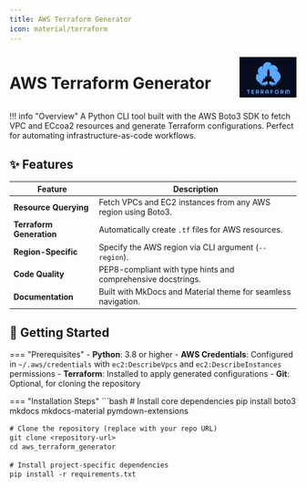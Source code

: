 ```yaml
---
title: AWS Terraform Generator
icon: material/terraform
---
```

<div style="display: flex; align-items: center; justify-content: space-between;">
  <h1>AWS Terraform Generator</h1>
  <img src="logo.png" alt="AWS Terraform Generator Logo" width="100"/>
</div>

!!! info "Overview"
    A Python CLI tool built with the AWS Boto3 SDK to fetch VPC and ECcoa2 resources and generate Terraform configurations. Perfect for automating infrastructure-as-code workflows.

## ✨ Features

| Feature | Description |
|---------|-------------|
| **Resource Querying** | Fetch VPCs and EC2 instances from any AWS region using Boto3. |
| **Terraform Generation** | Automatically create `.tf` files for AWS resources. |
| **Region-Specific** | Specify the AWS region via CLI argument (`--region`). |
| **Code Quality** | PEP8-compliant with type hints and comprehensive docstrings. |
| **Documentation** | Built with MkDocs and Material theme for seamless navigation. |

## 🚀 Getting Started

=== "Prerequisites"
    - **Python**: 3.8 or higher
    - **AWS Credentials**: Configured in `~/.aws/credentials` with `ec2:DescribeVpcs` and `ec2:DescribeInstances` permissions
    - **Terraform**: Installed to apply generated configurations
    - **Git**: Optional, for cloning the repository

=== "Installation Steps"
    ```bash
    # Install core dependencies
    pip install boto3 mkdocs mkdocs-material pymdown-extensions

    # Clone the repository (replace with your repo URL)
    git clone <repository-url>
    cd aws_terraform_generator

    # Install project-specific dependencies
    pip install -r requirements.txt